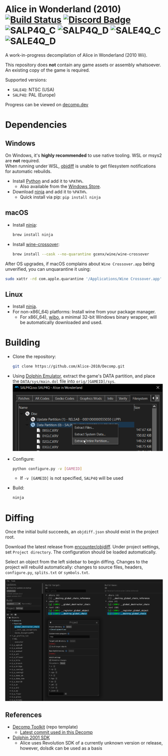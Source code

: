 Alice in Wonderland (2010)  
[![Build Status]][actions] [![Discord Badge]][discord] ![SALP4Q_C] ![SALP4Q_D] ![SALE4Q_C] ![SALE4Q_D]
=============

<!--
Replace with your repository's URL.
-->
[Build Status]: https://github.com/Alice-2010/Decomp/actions/workflows/build.yml/badge.svg
[actions]: https://github.com/Alice-2010/Decomp/actions/workflows/build.yml
<!---
DOL progress URL:
https://progress.decomp.club/data/[project]/[version]/dol/?mode=shield&measure=code
URL encoded then appended to: https://img.shields.io/endpoint?label=DOL&url=
https://decomp.dev/Alice-2010/Decomp.svg?mode=shield&measure=code&label=SALE4Q%20Code&category=SALE4Q
-->
[SALP4Q_C]: https://decomp.dev/Alice-2010/Decomp/SALP4Q.svg?mode=shield&measure=code&label=SALP4Q%20Code
[SALE4Q_C]: https://decomp.dev/Alice-2010/Decomp/SALE4Q.svg?mode=shield&measure=code&label=SALE4Q%20Code
[SALP4Q_D]: https://decomp.dev/Alice-2010/Decomp/SALP4Q.svg?mode=shield&measure=data&label=SALP4Q%20Data
[SALE4Q_D]: https://decomp.dev/Alice-2010/Decomp/SALE4Q.svg?mode=shield&measure=data&label=SALE4Q%20Data
<!--
Replace with your Discord server's ID and invite URL.
-->
[Discord Badge]: https://img.shields.io/discord/1068979192886198322?color=%237289DA&logo=discord&logoColor=%23FFFFFF
[discord]: https://discord.gg/CsKhC3HESA

<!--
decomp.dev progress badges
See https://decomp.dev/api for an API overview.
-->

A work-in-progress decompilation of Alice in Wonderland (2010 Wii).

This repository does **not** contain any game assets or assembly whatsoever. An existing copy of the game is required.

Supported versions:

- `SALE4Q`: NTSC (USA)
- `SALP4Q`: PAL (Europe)

Progress can be viewed on [decomp.dev](https://decomp.dev/Alice-2010/Decomp)

Dependencies
============

Windows
--------

On Windows, it's **highly recommended** to use native tooling. WSL or msys2 are **not** required.  
When running under WSL, [objdiff](#diffing) is unable to get filesystem notifications for automatic rebuilds.

- Install [Python](https://www.python.org/downloads/) and add it to `%PATH%`.
  - Also available from the [Windows Store](https://apps.microsoft.com/store/detail/python-311/9NRWMJP3717K).
- Download [ninja](https://github.com/ninja-build/ninja/releases) and add it to `%PATH%`.
  - Quick install via pip: `pip install ninja`

macOS
------

- Install [ninja](https://github.com/ninja-build/ninja/wiki/Pre-built-Ninja-packages):

  ```sh
  brew install ninja
  ```

- Install [wine-crossover](https://github.com/Gcenx/homebrew-wine):

  ```sh
  brew install --cask --no-quarantine gcenx/wine/wine-crossover
  ```

After OS upgrades, if macOS complains about `Wine Crossover.app` being unverified, you can unquarantine it using:

```sh
sudo xattr -rd com.apple.quarantine '/Applications/Wine Crossover.app'
```

Linux
------

- Install [ninja](https://github.com/ninja-build/ninja/wiki/Pre-built-Ninja-packages).
- For non-x86(_64) platforms: Install wine from your package manager.
  - For x86(_64), [wibo](https://github.com/decompals/wibo), a minimal 32-bit Windows binary wrapper, will be automatically downloaded and used.

Building
========

- Clone the repository:

  ```sh
  git clone https://github.com/Alice-2010/Decomp.git
  ```

- Using [Dolphin Emulator](https://dolphin-emu.org/), extract the game's DATA partition, and place the `DATA/sys/main.dol` file into `orig/[GAMEID]/sys`.
![](assets/dolphin-extract.png)
- Configure:

  ```sh
  python configure.py -v [GAMEID]
  ```
  - If `-v [GAMEID]` is not specified, `SALP4Q` will be used

- Build:

  ```sh
  ninja
  ```

Diffing
=======

Once the initial build succeeds, an `objdiff.json` should exist in the project root.

Download the latest release from [encounter/objdiff](https://github.com/encounter/objdiff). Under project settings, set `Project directory`. The configuration should be loaded automatically.

Select an object from the left sidebar to begin diffing. Changes to the project will rebuild automatically: changes to source files, headers, `configure.py`, `splits.txt` or `symbols.txt`.

![](assets/objdiff.png)

## References
- [Decomp Toolkit](https://github.com/encounter/dtk-template) (repo template)
    - [Latest commit used in this Decomp](https://github.com/encounter/dtk-template/commit/dbad3087b601d609d2dbff30c14a1fdb6a27a1ce)
- [Dolphin 2001 SDK](https://github.com/doldecomp/dolsdk2001)
    - Alice uses Revolution SDK of a currently unknown version or release, however, dolsdk can be used as a basis
